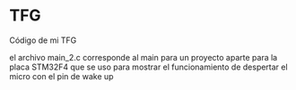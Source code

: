 # TFG
Código de mi TFG

el archivo main_2.c corresponde al main para un proyecto aparte para la placa STM32F4 que se uso para mostrar el funcionamiento de despertar el micro con el pin de wake up
